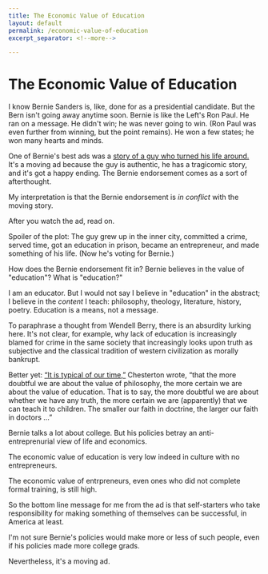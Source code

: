 ```yaml
---
title: The Economic Value of Education
layout: default
permalink: /economic-value-of-education
excerpt_separator: <!--more-->

---
```


# The Economic Value of Education

I know Bernie Sanders is, like, done for as a presidential candidate. But the Bern isn't going away anytime soon. Bernie is like the Left's Ron Paul. He ran on a message. He didn't win; he was never going to win. (Ron Paul was even further from winning, but the point remains). He won a few states; he won many hearts and minds.  

One of Bernie's best ads was a [story of a guy who turned his life around.](http://www.mangofeed.com/bernie-sanders-new-cali-ad/) It's a moving ad because the guy is authentic, he has a tragicomic story, and it's got a happy ending. The Bernie endorsement comes as a sort of afterthought. 

My interpretation is that the Bernie endorsement is *in conflict* with the moving story. 

After you watch the ad, read on. 

<!--more-->

Spoiler of the plot: The guy grew up in the inner city, committed a crime, served time, got an education in prison, became an entrepreneur, and made something of his life. (Now he's voting for Bernie.)

How does the Bernie endorsement fit in? Bernie believes in the value of "education"? What is "education?" 

I am an educator. But I would not say I believe in "education" in the abstract; I believe in the *content* I teach: philosophy, theology, literature, history, poetry. Education is a means, not a message. 

To paraphrase a thought from Wendell Berry, there is an absurdity lurking here. It's not clear, for example, why lack of education is increasingly blamed for crime in the same society that increasingly looks upon truth as subjective and the classical tradition of western civilization as morally bankrupt.

Better yet: [“It is typical of our time,”](http://www.theimaginativeconservative.org/2014/02/chesterton-and-the-meaning-of-education.html) Chesterton wrote, “that the more doubtful we are about the value of philosophy, the more certain we are about the value of education. That is to say, the more doubtful we are about whether we have any truth, the more certain we are (apparently) that we can teach it to children. The smaller our faith in doctrine, the larger our faith in doctors …”

Bernie talks a lot about college. But his policies betray an anti-entreprenurial view of life and economics. 

The economic value of education is very low indeed in culture with no entrepreneurs. 

The economic value of entrpreneurs, even ones who did not complete formal training, is still high. 

So the bottom line message for me from the ad is that self-starters who take responsibility for making something of themselves can be successful, in America at least. 

I'm not sure Bernie's policies would make more or less of such people, even if his policies made more college grads. 

Nevertheless, it's a moving ad. 
